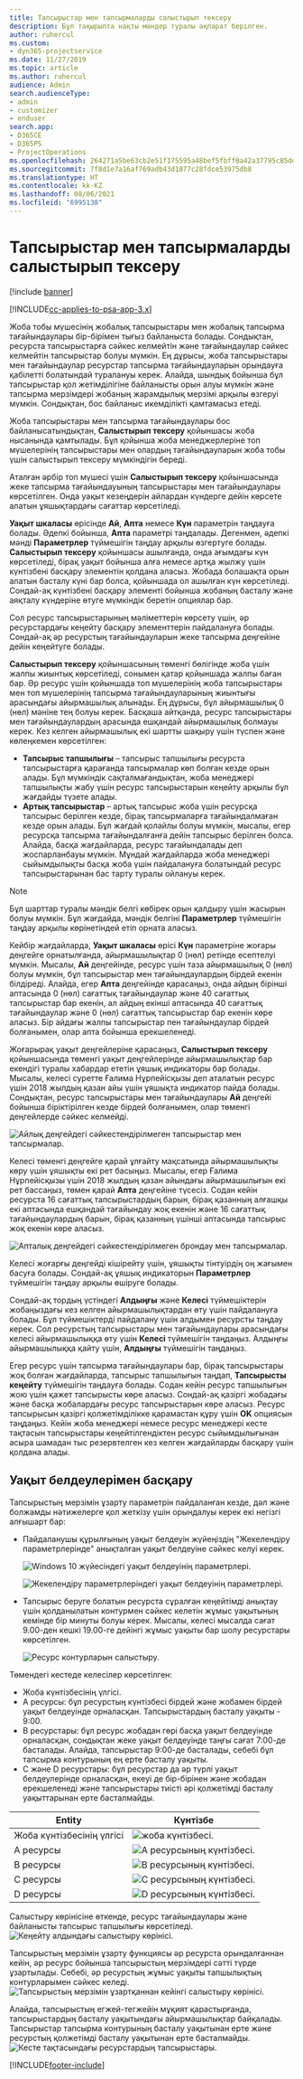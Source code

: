 ```yaml
---
title: Тапсырыстар мен тапсырмаларды салыстырып тексеру
description: Бұл тақырыпта нақты мәндер туралы ақпарат берілген.
author: ruhercul
ms.custom:
- dyn365-projectservice
ms.date: 11/27/2019
ms.topic: article
ms.author: ruhercul
audience: Admin
search.audienceType:
- admin
- customizer
- enduser
search.app:
- D365CE
- D365PS
- ProjectOperations
ms.openlocfilehash: 264271a5be63cb2e51f175595a48bef5fbff0a42a37795c85dd5b4725deec35e
ms.sourcegitcommit: 7f8d1e7a16af769adb43d1877c28fdce53975db8
ms.translationtype: HT
ms.contentlocale: kk-KZ
ms.lasthandoff: 08/06/2021
ms.locfileid: "6995138"
---
```

# <a name="reconcile-bookings-and-assignments"></a>Тапсырыстар мен тапсырмаларды салыстырып тексеру

[!include [banner](../includes/psa-now-project-operations.md)]

[!INCLUDE[cc-applies-to-psa-app-3.x](../includes/cc-applies-to-psa-app-3x.md)]

Жоба тобы мүшесінің жобалық тапсырыстары мен жобалық тапсырма тағайындаулары бір-бірімен тығыз байланыста болады. Сондықтан, ресурста тапсырыстарға сәйкес келмейтін және тағайындаулар сәйкес келмейтін тапсырыстар болуы мүмкін. Ең дұрысы, жоба тапсырыстары мен тағайындаулар ресурстар тапсырма тағайындауларын орындауға қабілетті болатындай туралануы керек. Алайда, шындық бойынша бұл тапсырыстар қол жетімділігіне байланысты орын алуы мүмкін және тапсырма мерзімдері жобаның жарамдылық мерзімі арқылы өзгеруі мүмкін. Сондықтан, бос байланыс икемділікті қамтамасыз етеді.

Жоба тапсырыстары мен тапсырма тағайындаулары бос байланысатындықтан, **Салыстырып тексеру** қойыншасы жоба нысанында қамтылады. Бұл қойынша жоба менеджерлеріне топ мүшелерінің тапсырыстары мен олардың тағайындауларын жоба тобы үшін салыстырып тексеру мүмкіндігін береді.

Аталған әрбір топ мүшесі үшін **Салыстырып тексеру** қойыншасында жеке тапсырма тағайындауының тапсырыстары мен тағайындаулары көрсетілген. Онда уақыт кезеңдерін айлардан күндерге дейін көрсете алатын ұяшықтардағы сағаттар көрсетіледі.

**Уақыт шкаласы** өрісінде **Ай**, **Апта** немесе **Күн** параметрін таңдауға болады. Әдепкі бойынша, **Апта** параметрі таңдалады. Дегенмен, әдепкі мәнді **Параметрлер** түймешігін таңдау арқылы өзгертуге болады. **Салыстырып тексеру** қойыншасы ашылғанда, онда ағымдағы күн көрсетіледі, бірақ уақыт бойынша алға немесе артқа жылжу үшін күнтізбені басқару элементін қолдана аласыз. Жобада болашақта орын алатын басталу күні бар болса, қойыншада ол ашылған күн көрсетіледі. Сондай-ақ күнтізбені басқару элементі бойынша жобаның басталу және аяқталу күндеріне өтуге мүмкіндік беретін опциялар бар.

Сол ресурс тапсырыстарының мәліметтерін көрсету үшін, әр ресурстардағы кеңейту басқару элементтерін пайдалануға болады. Сондай-ақ әр ресурстың тағайындауларын жеке тапсырма деңгейіне дейін кеңейтуге болады.

**Салыстырып тексеру** қойыншасының төменгі бөлігінде жоба үшін жалпы жиынтық көрсетіледі, сонымен қатар қойыншада жалпы баған бар. Әр ресурс үшін қойыншада топ мүшелерінің жоба тапсырыстары мен топ мүшелерінің тапсырма тағайындауларының жиынтығы арасындағы айырмашылық алынады. Ең дұрысы, бұл айырмашылық 0 (нөл) мәніне тең болуы керек. Басқаша айтқанда, ресурс тапсырыстары мен тағайындаулардың арасында ешқандай айырмашылық болмауы керек. Кез келген айырмашылық екі шартты шақыру үшін түспен және көлеңкемен көрсетілген:

- **Тапсырыс тапшылығы** – тапсырыс тапшылығы ресурста тапсырыстарға қарағанда тапсырмалар көп болған кезде орын алады. Бұл мүмкіндік сақталмағандықтан, жоба менеджері тапшылықты жабу үшін ресурс тапсырыстарын кеңейту арқылы бұл жағдайды түзете алады.
- **Артық тапсырыстар** – артық тапсырыс жоба үшін ресурсқа тапсырыс берілген кезде, бірақ тапсырмаларға тағайындалмаған кезде орын алады. Бұл жағдай қолайлы болуы мүмкін, мысалы, егер ресурсқа тапсырма тағайындалғанға дейін тапсырыс берілген болса. Алайда, басқа жағдайларда, ресурс тағайындалады деп жоспарланбауы мүмкін. Мұндай жағдайларда жоба менеджері сыйымдылықты басқа жоба үшін пайдалануға болатындай ресурс тапсырыстарынан бас тарту туралы ойлануы керек.

> [!NOTE]
> Бұл шарттар туралы мәндік белгі көбірек орын қалдыру үшін жасырын болуы мүмкін. Бұл жағдайда, мәндік белгіні **Параметрлер** түймешігін таңдау арқылы көрінетіндей етіп орната аласыз.

Кейбір жағдайларда, **Уақыт шкаласы** өрісі **Күн** параметріне жоғары деңгейге орнатылғанда, айырмашылықтар 0 (нөл) ретінде есептелуі мүмкін. Мысалы, **Ай** деңгейінде, ресурс үшін таза айырмашылық 0 (нөл) болуы мүмкін, бұл тапсырыстар мен тағайындаулардың бірдей екенін білдіреді. Алайда, егер **Апта** деңгейінде қарасаңыз, онда айдың бірінші аптасында 0 (нөл) сағаттық тағайындаулар және 40 сағаттық тапсырыстар бар екенін, ал айдың екінші аптасында 40 сағаттық тағайындаулар және 0 (нөл) сағаттық тапсырыстар бар екенін көре аласыз. Бір айдағы жалпы тапсырыстар пен тағайындаулар бірдей болғанымен, олар апта бойынша ерекшеленеді.

Жоғарырақ уақыт деңгейлеріне қарасаңыз, **Салыстырып тексеру** қойыншасында төменгі уақыт деңгейлерінде айырмашылықтар бар екендігі туралы хабардар ететін ұяшық индикаторы бар болады. Мысалы, келесі суретте Ғалима Нұрпейісқызы деп аталатын ресурс үшін 2018 жылдың қазан айы үшін ұяшықта индикатор пайда болады. Сондықтан, ресурс тапсырыстары мен тағайындаулары **Ай** деңгейі бойынша біріктірілген кезде бірдей болғанымен, олар төменгі деңгейлерде сәйкес келмейді.

![Айлық деңгейдегі сәйкестендірілмеген тапсырыстар мен тапсырмалар.](media/reconcile-assignments-01.JPG)

Келесі төменгі деңгейге қарай ұлғайту мақсатында айырмашылықты көру үшін ұяшықты екі рет басыңыз. Мысалы, егер Ғалима Нұрпейісқызы үшін 2018 жылдың қазан айындағы айырмашылығын екі рет бассаңыз, төмен қарай **Апта** деңгейіне түсесіз. Содан кейін ресурста 16 сағаттық тапсырыстардың барын, бірақ қазанның алғашқы екі аптасында ешқандай тағайындау жоқ екенін және 16 сағаттық тағайындаулардың барын, бірақ қазанның үшінші аптасында тапсырыс жоқ екенін көре аласыз.

![Апталық деңгейдегі сәйкестендірілмеген брондау мен тапсырмалар.](media/reconcile-assignments-02.JPG)

Келесі жоғарғы деңгейді кішірейту үшін, ұяшықты тінтуірдің оң жағымен басуға болады. Сондай-ақ ұяшық индикаторын **Параметрлер** түймешігін таңдау арқылы өшіруге болады. 

Сондай-ақ тордың үстіндегі **Алдыңғы** және **Келесі** түймешіктерін жобаңыздағы кез келген айырмашылықтардан өту үшін пайдалануға болады. Бұл түймешіктерді пайдалану үшін алдымен ресурсты таңдау керек. Сол ресурстың тапсырыстары мен тағайындаулары арасындағы келесі айырмашылыққа өту үшін  **Келесі** түймешігін таңдаңыз. Алдыңғы айырмашылыққа қайту үшін, **Алдыңғы** түймешігін таңдаңыз.

Егер ресурс үшін тапсырма тағайындаулары бар, бірақ тапсырыстары жоқ болған жағдайларда, тапсырыс тапшылығын таңдап, **Тапсырысты кеңейту** түймешігін таңдауға болады. Содан кейін ресурс тапшылығын жою үшін қажет тапсырысты көре аласыз. Сондай-ақ қазіргі жобадағы және басқа жобалардағы ресурс тапсырыстарын көре аласыз. Ресурс тапсырысын қазіргі қолжетімділікке қарамастан құру үшін **OK** опциясын таңдаңыз. Кейін жоба менеджері немесе ресурс менеджері кесте тақтасын тапсырыстары кеңейтілгендіктен ресурс сыйымдылығынан асыра шамадан тыс резервтелген кез келген жағдайларды басқару үшін қолдана алады.

## <a name="managing-with-time-zones"></a>Уақыт белдеулерімен басқару
Тапсырыстың мерзімін ұзарту параметрін пайдаланған кезде, дәл және болжамды нәтижелерге қол жеткізу үшін орындалуы керек екі негізгі алғышарт бар:  

- Пайдаланушы құрылғының уақыт белдеуін жүйеңіздің "Жекелендіру параметрлерінде" анықталған уақыт белдеуіне сәйкес келуі керек.
 
  ![Windows 10 жүйесіндегі уақыт белдеуінің параметрлері.](media/reconcile-assignments-03.png)

  ![Жекелендіру параметрлеріндегі уақыт белдеуінің параметрлері.](media/reconcile-assignments-04.png)
 
- Тапсырыс беруге болатын ресурста сұралған кеңейтімді анықтау үшін қолданылатын контурмен сәйкес келетін жұмыс уақытының кемінде бір минуты болуы керек. Мысалы, келесі мысалда сағат 9.00-ден кешкі 19.00-ге дейінгі жұмыс уақыты бар шолу ресурстары көрсетілген. 

  ![Ресурс контурларын салыстыру.](media/reconcile-assignments-05.png)

Төмендегі кестеде келесілер көрсетілген:

- Жоба күнтізбесінің үлгісі.
- А ресурсы: бұл ресурстың күнтізбесі бірдей және жобамен бірдей уақыт белдеуінде орналасқан. Тапсырыстардың басталу уақыты - 9:00.
- В ресурстары: бұл ресурс жобадан гөрі басқа уақыт белдеуінде орналасқан, сондықтан жеке уақыт белдеуінде таңғы сағат 7:00-де басталады. Алайда, тапсырыстар 9:00-де басталады, себебі бұл тапсырма контурының ең ерте басталу уақыты.
- C және D ресурстары: бұл ресурстар да әр түрлі уақыт белдеулерінде орналасқан, екеуі де бір-бірінен және жобадан ерекшеленеді және тапсырыстары тиісті әрі қолжетімді басталу уақыттарынан ерте басталмайды.

|Entity  |Күнтізбе  |
|-|-|
|Жоба күнтізбесінің үлгісі   | ![жоба күнтізбесі.](media/reconcile-assignments-06.png) |
|A ресурсы  | ![A ресурсының күнтізбесі.](media/reconcile-assignments-06.png) |
|B ресурсы  |  ![B ресурсының күнтізбесі.](media/reconcile-assignments-07.png) |
|C ресурсы  |  ![C ресурсының күнтізбесі.](media/reconcile-assignments-08.png) |
|D ресурсы  | ![D ресурсының күнтізбесі.](media/reconcile-assignments-09.png)  |
 
Салыстыру көрінісіне өткенде, ресурс тағайындаулары және байланысты тапсырыс тапшылығы көрсетіледі.
 ![Кеңейту алдындағы салыстыру көрінісі.](media/reconcile-assignments-10.png)

Тапсырыстың мерзімін ұзарту функциясы әр ресурста орындалғаннан кейін, әр ресурс бойынша тапсырыстың мерзімдері сәтті түрде ұзартылады. Себебі, әр ресурстың жұмыс уақыты тапшылықтың контурларымен сәйкес келеді.
 ![Тапсырыстың мерзімін ұзартқаннан кейінгі салыстыру көрінісі.](media/reconcile-assignments-11.png) 

Алайда, тапсырыстың егжей-тегжейін мұқият қарастырғанда, тапсырыстардың басталу уақытындағы айырмашылықтар байқалады. Тапсырыстар тапсырма контурының басталу уақытынан ерте және ресурстың қолжетімді басталу уақытынан ерте басталмайды.
 ![Кесте тақтасындағы ресурстардың тапсырыстары.](media/reconcile-assignments-12.png)


[!INCLUDE[footer-include](../includes/footer-banner.md)]